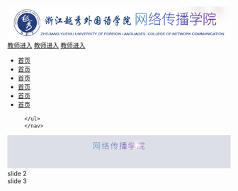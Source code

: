 <html>
<head>
<meta charset="utf-8">
<title>网传官网</title>
<link rel="stylesheet" type="text/css" href="style.css"/>
<link rel="stylesheet" type="text/css" href="swiper-3.4.0.min.css" />
</head>
<body>
<div class="content">
   <div class="header">
     <img src="logo.png">
        <div class="quickLink">
            <a href="#">教师进入</a>
            <a href="#">教师进入</a>
            <a href="#">教师进入</a>
        </div>
   </div>
</div>
<div class="nav">
   <nav>
      <ul>
         <a href="#"><li>首页</li> </a>
         <a href="#"><li>首页</li> </a> 
         <a href="#"><li>首页</li> </a>
         <a href="#"><li>首页</li> </a>
         <a href="#"><li>首页</li> </a>
         <a href="#"><li>首页</li> </a>
      
	  </ul>
	  </nav>
   </div>
   <div class="swiper-container">
     <div class="swiper-wrapper">
	   <div class="banner swiper-slide"><img src="banner1.jpg"></div>
	   <div class="swiper-slide">slide 2</div>
	   <div class="swiper-slide">slide 3</div>
	 </div>
	 <!--如果需要导航按钮-->
         <div class="swiper-button-prev"></div>
         <div class="swiper-button-next"></div>
  </div>
</body>
<!--先安装jquery 依赖 就放在最上面-->
<script src="jquery-3.1.1.min.js"></script>
<script src="swiper.jquery.min.js"></script>
<!--标签 写js的脚本-->
<script>
  var mySlide = new Swiper('.swiper-container',{
      loop: true,
	  nextButton: '.swiper-button-next',
      nextButton: '.swiper-button-prev',
   })
   var width=($(document).width());
   var height=width*300/2000;
   $('.swiper-container').css('height',height+'px');
 </script>
 </html>
